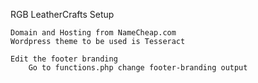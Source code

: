 RGB LeatherCrafts Setup

    Domain and Hosting from NameCheap.com
    Wordpress theme to be used is Tesseract

    Edit the footer branding
        Go to functions.php change footer-branding output